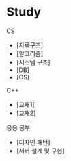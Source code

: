# Study

CS 
- [자료구조]
- [알고리즘]
- [시스템 구조]
- [DB]
- [OS]

C++ 
- [교재1]
- [교재2]

응용 공부
- [디자인 패턴]
- [서버 설계 및 구현]
